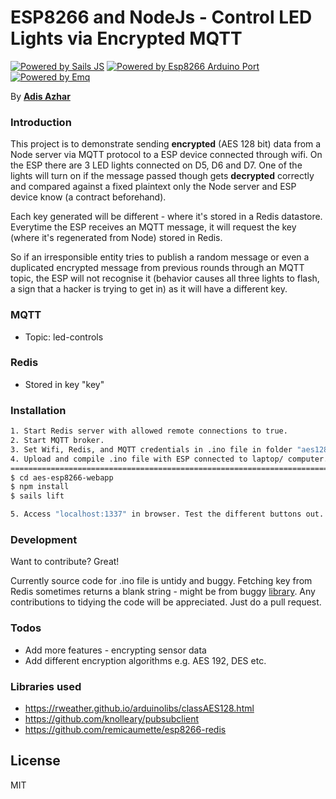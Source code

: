 # ESP8266 and NodeJs - Control LED Lights via Encrypted MQTT

[![Powered by Sails JS]()](https://sailsjs.com/)
[![Powered by Esp8266 Arduino Port]()](https://github.com/esp8266/Arduino)
[![Powered by Emq]()](http://emqtt.io/)

By [**Adis Azhar**](https://github.com/adisazhar123)

### Introduction
This project is to demonstrate sending **encrypted** (AES 128 bit) data  from a Node server via MQTT protocol to a ESP device connected through wifi. On the ESP there are 3 LED lights connected on D5, D6 and D7. One of the lights will turn on if the message passed though gets **decrypted** correctly and compared against a fixed plaintext only the Node server and ESP device know (a contract beforehand).

Each key generated will be different - where it's stored in a Redis datastore. Everytime the ESP receives an MQTT message, it will request the key (where it's regenerated from Node) stored in Redis.

So if an irresponsible entity tries to publish a random message or even a duplicated encrypted message from previous rounds through an MQTT topic, the ESP will not recognise it (behavior causes all three lights to flash, a sign that a hacker is trying to get in) as it will have a different key.

### MQTT
  - Topic: led-controls

### Redis
  - Stored in key "key"


### Installation
```sh
1. Start Redis server with allowed remote connections to true.
2. Start MQTT broker.
3. Set Wifi, Redis, and MQTT credentials in .ino file in folder "aes128-esp8266" so that ESP can connect.
4. Upload and compile .ino file with ESP connected to laptop/ computer. Make sure you have ESP8266 board configs in Arduino IDE.
===================================================================================================
$ cd aes-esp8266-webapp
$ npm install 
$ sails lift

5. Access "localhost:1337" in browser. Test the different buttons out. Test with MQTT box for custom messages and see how it behaves.
```
### Development

Want to contribute? Great!

Currently source code for .ino file is untidy and buggy. Fetching key from Redis sometimes returns a blank string - might be from buggy [library](https://github.com/remicaumette/esp8266-redis). Any contributions to tidying the code will be appreciated. Just do a pull request.


### Todos

 - Add more features - encrypting sensor data
 - Add different encryption algorithms e.g. AES 192, DES etc.
 
### Libraries used
- https://rweather.github.io/arduinolibs/classAES128.html
- https://github.com/knolleary/pubsubclient
- https://github.com/remicaumette/esp8266-redis

License
----

MIT

